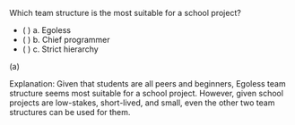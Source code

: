 <panel header=":lock::key: Which team structure is the most suitable for a school project?">
<question>

Which team structure is the most suitable for a school project?

- ( ) a. Egoless
- ( ) b. Chief programmer
- ( ) c. Strict hierarchy

<div slot="answer">

(a)

Explanation: Given that students are all peers and beginners, Egoless team structure seems most suitable for a school project. However, given school projects are low-stakes, short-lived, and small, even the other two team structures can be used for them.  

</div>
</question>
</panel>
